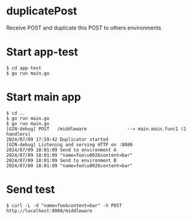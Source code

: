 # duplicatePost
Receive POST and duplicate this POST to others environments

# Start app-test
    $ cd app-test
    $ go run main.go

# Start main app
    $ cd ..
    $ go run main.go
    $ go run main.go
    [GIN-debug] POST   /middleware               --> main.main.func1 (1 handlers)
    2024/07/09 17:59:42 Duplicator started
    [GIN-debug] Listening and serving HTTP on :8080
    2024/07/09 18:01:09 Send to environment A
    2024/07/09 18:01:09 "name=foo\u0026content=bar"
    2024/07/09 18:01:09 Send to environment B
    2024/07/09 18:01:09 "name=foo\u0026content=bar"

# Send test
    $ curl -L -d "name=foo&content=bar" -X POST http://localhost:8080/middleware
